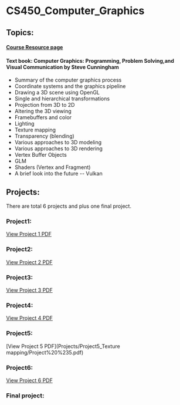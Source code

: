 # CS450_Computer_Graphics
## Topics: 
####  [Course Resource page](https://web.engr.oregonstate.edu/~mjb/cs550/ "CS450 Computer Graphics")
#### Text book: Computer Graphics: Programming, Problem Solving,and Visual Communication by Steve Cunningham
* Summary of the computer graphics process
* Coordinate systems and the graphics pipeline
* Drawing a 3D scene using OpenGL
* Single and hierarchical transformations
* Projection from 3D to 2D
* Altering the 3D viewing
* Framebuffers and color
* Lighting
* Texture mapping
* Transparency (blending)
* Various approaches to 3D modeling
* Various approaches to 3D rendering
* Vertex Buffer Objects
* GLM
* Shaders (Vertex and Fragment)
* A brief look into the future -- Vulkan

## Projects:
There are total 6 projects and plus one final project.
### Project1:
[View Project 1 PDF](Projects/Project1_3DObject/Project%20%231.pdf)

### Project2:
[View Project 2 PDF](Projects/Project2_Transformation/Project%20%232.pdf)
### Project3:
[View Project 3 PDF](Projects/Project3_lightling/Project%20%233Lighting.pdf)
### Project4:
[View Project 4 PDF](Projects/Project4_Description/Project%20%234.pdf) 
### Project5:
[View Project 5 PDF](Projects/Project5_Texture mapping/Project%20%235.pdf)
### Project6:
[View Project 6 PDF](Projects/Project6_Shaders/Project%20%236.pdf)
### Final project:
